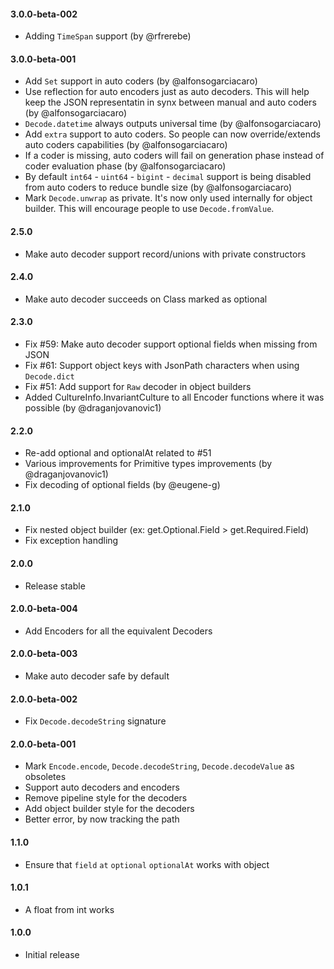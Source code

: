 #### 3.0.0-beta-002

* Adding `TimeSpan` support (by @rfrerebe)

#### 3.0.0-beta-001

* Add `Set` support in auto coders (by @alfonsogarciacaro)
* Use reflection for auto encoders just as auto decoders. This will help keep the JSON representatin in synx between manual and auto coders (by @alfonsogarciacaro)
* `Decode.datetime` always outputs universal time (by @alfonsogarciacaro)
* Add `extra` support to auto coders. So people can now override/extends auto coders capabilities (by @alfonsogarciacaro)
* If a coder is missing, auto coders will fail on generation phase instead of coder evaluation phase (by @alfonsogarciacaro)
* By default `int64` - `uint64` - `bigint` - `decimal` support is being disabled from auto coders to reduce bundle size (by @alfonsogarciacaro)
* Mark `Decode.unwrap` as private. It's now only used internally for object builder. This will encourage people to use `Decode.fromValue`.

#### 2.5.0

* Make auto decoder support record/unions with private constructors

#### 2.4.0

* Make auto decoder succeeds on Class marked as optional

#### 2.3.0

* Fix #59: Make auto decoder support optional fields when missing from JSON
* Fix #61: Support object keys with JsonPath characters when using `Decode.dict`
* Fix #51: Add support for `Raw` decoder in object builders
* Added CultureInfo.InvariantCulture to all Encoder functions where it was possible (by @draganjovanovic1)

#### 2.2.0

* Re-add optional and optionalAt related to #51
* Various improvements for Primitive types improvements  (by @draganjovanovic1)
* Fix decoding of optional fields (by @eugene-g)

#### 2.1.0

* Fix nested object builder (ex: get.Optional.Field > get.Required.Field)
* Fix exception handling

#### 2.0.0

* Release stable

#### 2.0.0-beta-004

* Add Encoders for all the equivalent Decoders

#### 2.0.0-beta-003

* Make auto decoder safe by default

#### 2.0.0-beta-002

* Fix `Decode.decodeString` signature

#### 2.0.0-beta-001

* Mark `Encode.encode`, `Decode.decodeString`, `Decode.decodeValue` as obsoletes
* Support auto decoders and encoders
* Remove pipeline style for the decoders
* Add object builder style for the decoders
* Better error, by now tracking the path

#### 1.1.0

* Ensure that `field` `at` `optional` `optionalAt` works with object

#### 1.0.1

* A float from int works

#### 1.0.0

* Initial release
